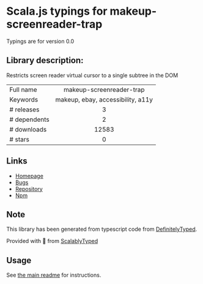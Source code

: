 
# Scala.js typings for makeup-screenreader-trap

Typings are for version 0.0

## Library description:
Restricts screen reader virtual cursor to a single subtree in the DOM

|                    |                 |
| ------------------ | :-------------: |
| Full name          | makeup-screenreader-trap |
| Keywords           | makeup, ebay, accessibility, a11y |
| # releases         | 3 |
| # dependents       | 2 |
| # downloads        | 12583 |
| # stars            | 0 |

## Links
- [Homepage](https://github.com/makeup-js/makeup-screenreader-trap#readme)
- [Bugs](https://github.com/makeup-js/makeup-screenreader-trap/issues)
- [Repository](https://github.com/makeup-js/makeup-screenreader-trap)
- [Npm](https://www.npmjs.com/package/makeup-screenreader-trap)
    


## Note
This library has been generated from typescript code from [DefinitelyTyped](https://definitelytyped.org).

Provided with :purple_heart: from [ScalablyTyped](https://github.com/oyvindberg/ScalablyTyped)

## Usage
See [the main readme](../../readme.md) for instructions.


